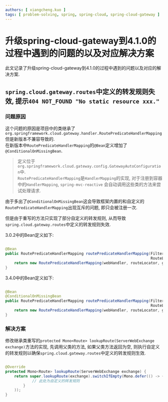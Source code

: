 ```yaml
---
authors: [ xiangcheng.kuo ]
tags: [ problem-solving, spring, spring-cloud, spring-cloud-gateway ]
---
```


# 升级spring-cloud-gateway到4.1.0的过程中遇到的问题的以及对应解决方案

此文记录了升级spring-cloud-gateway到4.1.0的过程中遇到的问题以及对应的解决方案.

<!--truncate-->

## `spring.cloud.gateway.routes`中定义的转发规则失效, 提示`404 NOT_FOUND "No static resource xxx."`

### 问题原因

这个问题的原因是项目中的类继承了`org.springframework.cloud.gateway.handler.RoutePredicateHandlerMapping`
但是新版本不兼容导致的.<br/>
在新版本中`RoutePredicateHandlerMapping`的`@Bean`定义增加了`@ConditionalOnMissingBean`.<br/>
> 定义位于`org.springframework.cloud.gateway.config.GatewayAutoConfiguration`中.<br/>
> `RoutePredicateHandlerMapping`是`HandlerMapping`的实现, 对于注册到容器中的`HandlerMapping`, `spring-mvc-reactive`
> 会自动调用这些类的方法来尝试处理请求.

由于多出了`@ConditionalOnMissingBean`这会导致框架内置的和自定义的`RoutePredicateHandlerMapping`出现互斥的问题, 即只会被注册一次.

但是由于重写的方法只实现了部分自定义的转发规则, 从而导致`spring.cloud.gateway.routes`中定义的转发规则失效.

3.0.2中的Bean定义如下:

```java

@Bean
public RoutePredicateHandlerMapping routePredicateHandlerMapping(FilteringWebHandler webHandler,
																 RouteLocator routeLocator, GlobalCorsProperties globalCorsProperties, Environment environment) {
	return new RoutePredicateHandlerMapping(webHandler, routeLocator, globalCorsProperties, environment);
}
```

3.4.0中的Bean定义如下:

```java

@Bean
@ConditionalOnMissingBean
public RoutePredicateHandlerMapping routePredicateHandlerMapping(FilteringWebHandler webHandler,
																 RouteLocator routeLocator, GlobalCorsProperties globalCorsProperties, Environment environment) {
	return new RoutePredicateHandlerMapping(webHandler, routeLocator, globalCorsProperties, environment);
}
```

### 解决方案

修改继承类重写的`protected Mono<Route> lookupRoute(ServerWebExchange exchange)`方法的实现, 先调用父类的方法, 如果父类方法返回为空,
则执行自定义的转发规则以确保`spring.cloud.gateway.routes`中定义的转发规则生效.

```java

@Override
protected Mono<Route> lookupRoute(ServerWebExchange exchange) {
	return super.lookupRoute(exchange).switchIfEmpty(Mono.defer(() -> {
			// 此处为自定义的转发规则
		}
	));
}
```